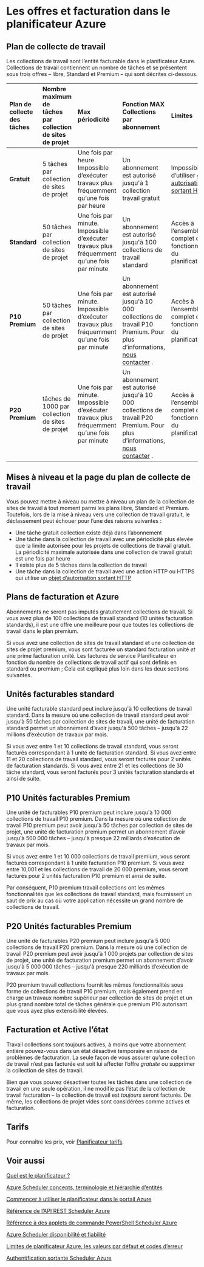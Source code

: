 <properties
 pageTitle="Les offres et facturation dans le planificateur Azure"
 description="Les offres et facturation dans le planificateur Azure"
 services="scheduler"
 documentationCenter=".NET"
 authors="derek1ee"
 manager="kevinlam1"
 editor=""/>
<tags
 ms.service="scheduler"
 ms.workload="infrastructure-services"
 ms.tgt_pltfrm="na"
 ms.devlang="dotnet"
 ms.topic="article"
 ms.date="08/18/2016"
 ms.author="deli"/>

# <a name="plans-and-billing-in-azure-scheduler"></a>Les offres et facturation dans le planificateur Azure

## <a name="job-collection-plans"></a>Plan de collecte de travail

Les collections de travail sont l’entité facturable dans le planificateur Azure. Collections de travail contiennent un nombre de tâches et se présentent sous trois offres – libre, Standard et Premium – qui sont décrites ci-dessous.

|**Plan de collecte des tâches**|**Nombre maximum de tâches par collection de sites de projet**|**Max périodicité**|**Fonction MAX Collections par abonnement**|**Limites**|
|:---|:---|:---|:---|:---|
|**Gratuit**|5 tâches par collection de sites de projet|Une fois par heure. Impossible d’exécuter travaux plus fréquemment qu’une fois par heure|Un abonnement est autorisé jusqu'à 1 collection travail gratuit|Impossible d’utiliser [objet autorisation sortant HTTP](scheduler-outbound-authentication.md)
|**Standard**|50 tâches par collection de sites de projet|Une fois par minute. Impossible d’exécuter travaux plus fréquemment qu’une fois par minute|Un abonnement est autorisé jusqu'à 100 collections de travail standard|Accès à l’ensemble complet des fonctionnalités du planificateur|
|**P10 Premium**|50 tâches par collection de sites de projet|Une fois par minute. Impossible d’exécuter travaux plus fréquemment qu’une fois par minute|Un abonnement est autorisé jusqu'à 10 000 collections de travail P10 Premium. Pour plus d’informations, <a href="mailto:wapteams@microsoft.com">nous contacter</a> .|Accès à l’ensemble complet des fonctionnalités du planificateur|
|**P20 Premium**|tâches de 1000 par collection de sites de projet|Une fois par minute. Impossible d’exécuter travaux plus fréquemment qu’une fois par minute|Un abonnement est autorisé jusqu'à 10 000 collections de travail P20 Premium. Pour plus d’informations, <a href="mailto:wapteams@microsoft.com">nous contacter</a> .|Accès à l’ensemble complet des fonctionnalités du planificateur|

## <a name="upgrades-and-downgrades-of-job-collection-plans"></a>Mises à niveau et la page du plan de collecte de travail

Vous pouvez mettre à niveau ou mettre à niveau un plan de la collection de sites de travail à tout moment parmi les plans libre, Standard et Premium. Toutefois, lors de la mise à niveau vers une collection de travail gratuit, le déclassement peut échouer pour l’une des raisons suivantes :

- Une tâche gratuit collection existe déjà dans l’abonnement
- Une tâche dans la collection de travail avec une périodicité plus élevée que la limite autorisée pour les projets de collections de travail gratuit. La périodicité maximale autorisée dans une collection de travail gratuit est une fois par heure
- Il existe plus de 5 tâches dans la collection de travail
- Une tâche dans la collection de travail avec une action HTTP ou HTTPS qui utilise un [objet d’autorisation sortant HTTP](scheduler-outbound-authentication.md)

## <a name="billing-and-azure-plans"></a>Plans de facturation et Azure

Abonnements ne seront pas imputés gratuitement collections de travail. Si vous avez plus de 100 collections de travail standard (10 unités facturation standards), il est une offre une meilleure pour que toutes les collections de travail dans le plan premium.

Si vous avez une collection de sites de travail standard et une collection de sites de projet premium, vous sont facturée un standard facturation unité _et_ une prime facturation unité. Les factures de service Planificateur en fonction du nombre de collections de travail actif qui sont définis en standard ou premium ; Cela est expliqué plus loin dans les deux sections suivantes.

## <a name="standard-billable-units"></a>Unités facturables standard

Une unité facturable standard peut inclure jusqu'à 10 collections de travail standard. Dans la mesure où une collection de travail standard peut avoir jusqu'à 50 tâches par collection de sites de travail, une unité de facturation standard permet un abonnement d’avoir jusqu'à 500 tâches – jusqu'à 22 millions d’exécution de travaux par mois.

Si vous avez entre 1 et 10 collections de travail standard, vous seront facturés correspondant à 1 unité de facturation standard. Si vous avez entre 11 et 20 collections de travail standard, vous seront facturés pour 2 unités de facturation standards. Si vous avez entre 21 et les collections de 30 tâche standard, vous seront facturés pour 3 unités facturation standards et ainsi de suite.

## <a name="p10-premium-billable-units"></a>P10 Unités facturables Premium

Une unité de facturables P10 premium peut inclure jusqu'à 10 000 collections de travail P10 premium. Dans la mesure où une collection de travail P10 premium peut avoir jusqu'à 50 tâches par collection de sites de projet, une unité de facturation premium permet un abonnement d’avoir jusqu'à 500 000 tâches – jusqu'à presque 22 milliards d’exécution de travaux par mois.

Si vous avez entre 1 et 10 000 collections de travail premium, vous seront facturés correspondant à 1 unité facturation P10 premium. Si vous avez entre 10,001 et les collections de travail de 20 000 premium, vous seront facturés pour 2 unités facturation P10 premium et ainsi de suite.

Par conséquent, P10 premium travail collections ont les mêmes fonctionnalités que les collections de travail standard, mais fournissent un saut de prix au cas où votre application nécessite un grand nombre de collections de travail.

## <a name="p20-premium-billable-units"></a>P20 Unités facturables Premium

Une unité de facturables P20 premium peut inclure jusqu'à 5 000 collections de travail P20 premium. Dans la mesure où une collection de travail P20 premium peut avoir jusqu'à 1 000 projets par collection de sites de projet, une unité de facturation premium permet un abonnement d’avoir jusqu'à 5 000 000 tâches – jusqu'à presque 220 milliards d’exécution de travaux par mois.

P20 premium travail collections fournit les mêmes fonctionnalités sous forme de collections de travail P10 premium, mais également prend en charge un travaux nombre supérieur par collection de sites de projet et un plus grand nombre total de tâches générale que premium P10 autorisant que vous ayez plus extensibilité élevées.

## <a name="billing-and-active-status"></a>Facturation et Active l’état

Travail collections sont toujours actives, à moins que votre abonnement entière pouvez-vous dans un état désactivé temporaire en raison de problèmes de facturation. La seule façon de vous assurer qu’une collection de travail n’est pas facturée est soit lui affecter l’offre _gratuite_ ou supprimer la collection de sites de travail.

Bien que vous pouvez désactiver toutes les tâches dans une collection de travail en une seule opération, il ne modifie pas l’état de la collection de travail facturation – la collection de travail est _toujours_ seront facturés. De même, les collections de projet vides sont considérées comme actives et facturation.

## <a name="pricing"></a>Tarifs

Pour connaître les prix, voir [Planificateur tarifs](https://azure.microsoft.com/pricing/details/scheduler/).

## <a name="see-also"></a>Voir aussi


 [Quel est le planificateur ?](scheduler-intro.md)

 [Azure Scheduler concepts, terminologie et hiérarchie d’entités](scheduler-concepts-terms.md)

 [Commencer à utiliser le planificateur dans le portail Azure](scheduler-get-started-portal.md)

 [Référence de l’API REST Scheduler Azure](https://msdn.microsoft.com/library/mt629143)

 [Référence à des applets de commande PowerShell Scheduler Azure](scheduler-powershell-reference.md)

 [Azure Scheduler disponibilité et fiabilité](scheduler-high-availability-reliability.md)

 [Limites de planificateur Azure, les valeurs par défaut et codes d’erreur](scheduler-limits-defaults-errors.md)

 [Authentification sortante Scheduler Azure](scheduler-outbound-authentication.md)
